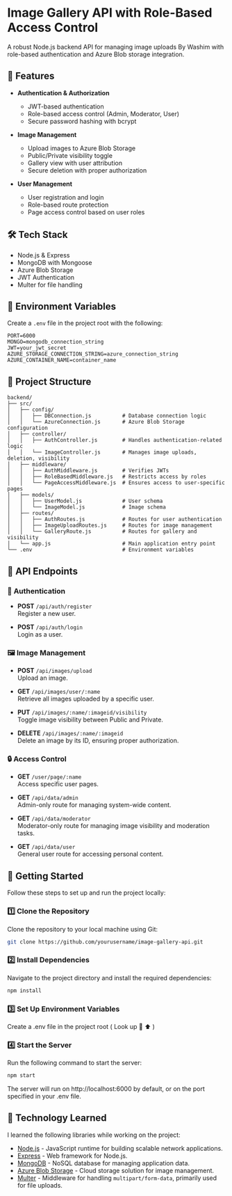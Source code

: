 # Image Gallery API with Role-Based Access Control

A robust Node.js backend API for managing image uploads By Washim with role-based authentication and Azure Blob storage integration.

## 🚀 Features

- **Authentication & Authorization**
  - JWT-based authentication
  - Role-based access control (Admin, Moderator, User)
  - Secure password hashing with bcrypt

- **Image Management** 
  - Upload images to Azure Blob Storage
  - Public/Private visibility toggle
  - Gallery view with user attribution
  - Secure deletion with proper authorization

- **User Management**
  - User registration and login
  - Role-based route protection
  - Page access control based on user roles

## 🛠️ Tech Stack

- Node.js & Express
- MongoDB with Mongoose
- Azure Blob Storage
- JWT Authentication
- Multer for file handling

## 🔧 Environment Variables

Create a `.env` file in the project root with the following:

```env
PORT=6000
MONGO=mongodb_connection_string
JWT=your_jwt_secret
AZURE_STORAGE_CONNECTION_STRING=azure_connection_string
AZURE_CONTAINER_NAME=container_name
```


## 📂 Project Structure

```plaintext
backend/
├── src/
│   ├── config/
│   │   ├── DBConnection.js          # Database connection logic
│   │   └── AzureConnection.js       # Azure Blob Storage configuration
│   ├── controller/
│   │   ├── AuthController.js        # Handles authentication-related logic
│   │   └── ImageController.js       # Manages image uploads, deletion, visibility
│   ├── middleware/
│   │   ├── AuthMiddleware.js        # Verifies JWTs
│   │   ├── RoleBasedMiddleware.js   # Restricts access by roles
│   │   └── PageAccessMiddleware.js  # Ensures access to user-specific pages
│   ├── models/
│   │   ├── UserModel.js             # User schema
│   │   └── ImageModel.js            # Image schema
│   ├── routes/
│   │   ├── AuthRoutes.js            # Routes for user authentication
│   │   ├── ImageUploadRoutes.js     # Routes for image management
│   │   └── GalleryRoute.js          # Routes for gallery and visibility
│   └── app.js                       # Main application entry point
└── .env                             # Environment variables
```

## 🚦 API Endpoints

### 🔐 **Authentication**
- **POST** `/api/auth/register`  
  Register a new user.  

- **POST** `/api/auth/login`  
  Login as a user.  

### 🖼️ **Image Management**
- **POST** `/api/images/upload`  
  Upload an image.  

- **GET** `/api/images/user/:name`  
  Retrieve all images uploaded by a specific user.  

- **PUT** `/api/images/:name/:imageid/visibility`  
  Toggle image visibility between Public and Private.  

- **DELETE** `/api/images/:name/:imageid`  
  Delete an image by its ID, ensuring proper authorization.  

### 🔒 **Access Control**
- **GET** `/user/page/:name`  
  Access specific user pages.  

- **GET** `/api/data/admin`  
  Admin-only route for managing system-wide content.  

- **GET** `/api/data/moderator`  
  Moderator-only route for managing image visibility and moderation tasks.  

- **GET** `/api/data/user`  
  General user route for accessing personal content.  


## 🚀 Getting Started

Follow these steps to set up and run the project locally:

### 1️⃣ Clone the Repository
Clone the repository to your local machine using Git:

```bash
git clone https://github.com/yourusername/image-gallery-api.git
```
### 2️⃣ Install Dependencies
Navigate to the project directory and install the required dependencies:
```bash
npm install

```

### 3️⃣ Set Up Environment Variables
Create a .env file in the project root ( Look up 👀  ⬆️ )

### 4️⃣ Start the Server
Run the following command to start the server:
```bash
npm start
```
The server will run on http://localhost:6000 by default, or on the port specified in your .env file.

## 🤝 Technology Learned

I learned the following libraries while working on the project:

- [Node.js](https://nodejs.org) - JavaScript runtime for building scalable network applications.
- [Express](https://expressjs.com) - Web framework for Node.js.
- [MongoDB](https://www.mongodb.com) - NoSQL database for managing application data.
- [Azure Blob Storage](https://azure.microsoft.com/en-us/services/storage/blobs/) - Cloud storage solution for image management.
- [Multer](https://github.com/expressjs/multer) - Middleware for handling `multipart/form-data`, primarily used for file uploads.






